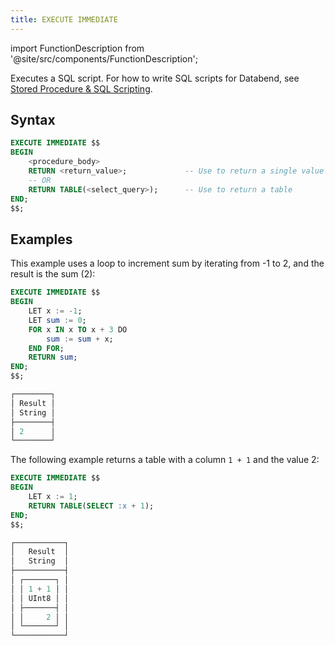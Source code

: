 ```yaml
---
title: EXECUTE IMMEDIATE
---
```

import FunctionDescription from '@site/src/components/FunctionDescription';

<FunctionDescription description="Introduced or updated: v1.2.452"/>

Executes a SQL script. For how to write SQL scripts for Databend, see [Stored Procedure & SQL Scripting](/sql/stored-procedure-scripting/).

## Syntax

```sql
EXECUTE IMMEDIATE $$
BEGIN
    <procedure_body>
    RETURN <return_value>;             -- Use to return a single value
    -- OR
    RETURN TABLE(<select_query>);      -- Use to return a table
END;
$$;
```

## Examples

This example uses a loop to increment sum by iterating from -1 to 2, and the result is the sum (2):

```sql
EXECUTE IMMEDIATE $$
BEGIN
    LET x := -1;
    LET sum := 0;
    FOR x IN x TO x + 3 DO
        sum := sum + x;
    END FOR;
    RETURN sum;
END;
$$;

┌────────┐
│ Result │
│ String │
├────────┤
│ 2      │
└────────┘
```

The following example returns a table with a column `1 + 1` and the value 2:

```sql
EXECUTE IMMEDIATE $$
BEGIN
    LET x := 1;
    RETURN TABLE(SELECT :x + 1);
END;
$$;

┌───────────┐
│   Result  │
│   String  │
├───────────┤
│ ┌───────┐ │
│ │ 1 + 1 │ │
│ │ UInt8 │ │
│ ├───────┤ │
│ │     2 │ │
│ └───────┘ │
└───────────┘
```
